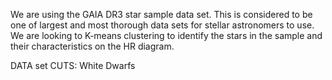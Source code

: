 We are using the GAIA DR3 star sample data set. This is considered to be one of largest and most thorough data sets for stellar astronomers to use. 
We are looking to K-means clustering to identify the stars in the sample and their characteristics on the HR diagram. 




DATA set CUTS: 
White Dwarfs

